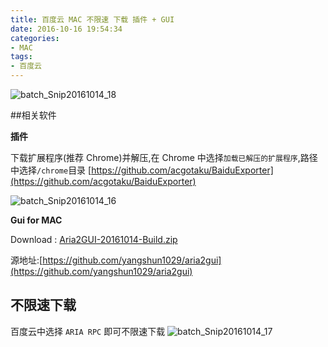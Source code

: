 ```yaml
---
title: 百度云 MAC 不限速 下载 插件 + GUI
date: 2016-10-16 19:54:34
categories:
- MAC
tags:
- 百度云
---
```



![batch_Snip20161014_18](/images/batch_Snip20161014_18.jpg)


##相关软件

**插件**

下载扩展程序(推荐 Chrome)并解压,在 Chrome 中选择`加载已解压的扩展程序`,路径中选择`/chrome`目录
[https://github.com/acgotaku/BaiduExporter](https://github.com/acgotaku/BaiduExporter)

<!-- more -->

![batch_Snip20161014_16](/images/batch_Snip20161014_16.jpg)


**Gui for MAC**

Download : [Aria2GUI-20161014-Build.zip](http://blog-file.didee.cn/Aria2GUI-0930.zip)

源地址:[https://github.com/yangshun1029/aria2gui](https://github.com/yangshun1029/aria2gui)


## 不限速下载
百度云中选择 `ARIA RPC` 即可不限速下载
![batch_Snip20161014_17](/images/batch_Snip20161014_17.jpg)

